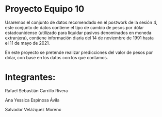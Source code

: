 # Proyecto Equipo 10

Usaremos el conjunto de datos recomendado en el postwork de la sesión 4, este conjunto de datos contiene el tipo de cambio de pesos por dólar estadounidense (utilizado para liquidar pasivos denominados en moneda extranjera), contiene información diaria del 14 de noviembre de 1991 hasta el 11 de mayo de 2021. 

En este proyecto se pretende realizar predicciones del valor de pesos por dólar, con base en los datos con los que contamos. 

# Integrantes: 

Rafael Sebastián Carrillo Rivera

Ana Yessica Espinosa Ávila

Salvador Velázquez Moreno
